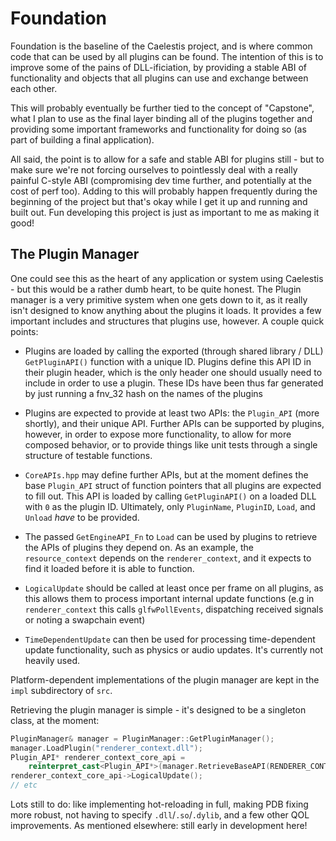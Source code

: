 # Foundation

Foundation is the baseline of the Caelestis project, and is where common code that can be used
by all plugins can be found. The intention of this is to improve some of the pains of DLL-ificiation,
by providing a stable ABI of functionality and objects that all plugins can use and exchange between
each other. 

This will probably eventually be further tied to the concept of "Capstone", what I plan to use
as the final layer binding all of the plugins together and providing some important frameworks
and functionality for doing so (as part of building a final application).

All said, the point is to allow for a safe and stable ABI for plugins still - but to make sure we're
not forcing ourselves to pointlessly deal with a really painful C-style ABI (compromising dev time further,
and potentially at the cost of perf too). Adding to this will probably happen frequently during the
beginning of the project but that's okay while I get it up and running and built out. Fun developing
this project is just as important to me as making it good!

## The Plugin Manager

One could see this as the heart of any application or system using Caelestis - but this would be a rather dumb heart, to be quite honest. The Plugin manager is a very primitive system when one gets down to it, as it really isn't designed to know anything about the plugins it loads. It provides a few important includes and structures that plugins use, however. A couple quick points:

- Plugins are loaded by calling the exported (through shared library / DLL) `GetPluginAPI()` function with a unique ID. Plugins define this API ID in their plugin header, which is the only header one should usually need to include in order to use a plugin. These IDs have been thus far generated by just running a fnv_32 hash on the names of the plugins

- Plugins are expected to provide at least two APIs: the `Plugin_API` (more shortly), and their unique API. Further APIs can be supported by plugins, however, in order to expose more functionality, to allow for more composed behavior, or to provide things like unit tests through a single structure of testable functions.

- `CoreAPIs.hpp` may define further APIs, but at the moment defines the base `Plugin_API` struct of function pointers that all plugins are expected to fill out. This API is loaded by calling `GetPluginAPI()` on a loaded DLL with `0` as the plugin ID. Ultimately, only `PluginName`, `PluginID`, `Load`, and `Unload` *have* to be provided.

- The passed `GetEngineAPI_Fn` to `Load` can be used by plugins to retrieve the APIs of plugins they depend on. As an example, the `resource_context` depends on the `renderer_context`, and it expects to find it loaded before it is able to function. 

- `LogicalUpdate` should be called at least once per frame on all plugins, as this allows them to process important internal update functions (e.g in `renderer_context` this calls `glfwPollEvents`, dispatching received signals or noting a swapchain event)

- `TimeDependentUpdate` can then be used for processing time-dependent update functionality, such as physics or audio updates. It's currently not heavily used.

Platform-dependent implementations of the plugin manager are kept in the `impl` subdirectory of `src`.

Retrieving the plugin manager is simple - it's designed to be a singleton class, at the moment:

```cpp
PluginManager& manager = PluginManager::GetPluginManager();
manager.LoadPlugin("renderer_context.dll");
Plugin_API* renderer_context_core_api = 
    reinterpret_cast<Plugin_API*>(manager.RetrieveBaseAPI(RENDERER_CONTEXT_API_ID));
renderer_context_core_api->LogicalUpdate();
// etc
```

Lots still to do: like implementing hot-reloading in full, making PDB fixing more robust, not having to specify `.dll`/`.so`/`.dylib`, and a few other QOL improvements. As mentioned elsewhere: still early in development here!